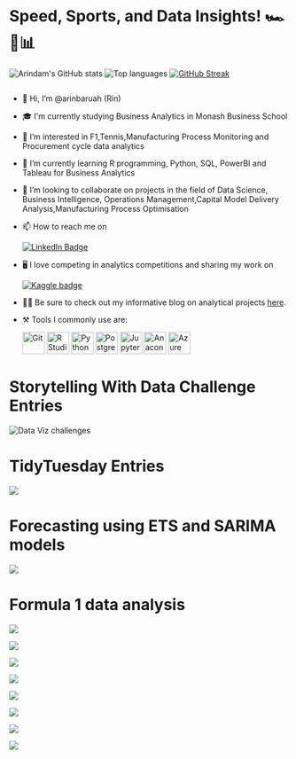 # Speed, Sports, and Data Insights! 🏎️🎾📊
![Arindam's GitHub stats](https://github-readme-stats.vercel.app/api?username=arinbaruah&show_icons=true&theme=gradient&rank_icon=github)
![Top languages](https://github-readme-stats.vercel.app/api/top-langs/?username=arinbaruah&hide=html,JavaScript,PostScript,SCSS,Less&layout=compact&langs_count=10)
[![GitHub Streak](http://github-readme-streak-stats.herokuapp.com?user=arinbaruah&theme=dark&background=000000)](https://git.io/streak-stats)

  <img src="https://komarev.com/ghpvc/?username=arinbaruah&style=flat-square&color=blue" alt=""/>



- 👋 Hi, I’m @arinbaruah (Rin)
- 🎓 I'm currently studying Business Analytics in Monash Business School
- 👀 I’m interested in F1,Tennis,Manufacturing Process Monitoring and Procurement cycle data analytics  
- 🌱 I’m currently learning R programming, Python, SQL, PowerBI and Tableau for Business Analytics
- 💞️ I’m looking to collaborate on projects in the field of Data Science, Business Intelligence, Operations Management,Capital Model Delivery Analysis,Manufacturing Process Optimisation
- 📫 How to reach me on <div id="badges">
  <a href="https://www.linkedin.com/in/arindam-baruah/">
    <img src="https://img.shields.io/badge/LinkedIn-blue?style=for-the-badge&logo=linkedin&logoColor=white" alt="LinkedIn Badge"/> 
  </a>
- 🖥️ I love competing in analytics competitions and sharing my work on <div id="badges">
  <a href="https://www.kaggle.com/arindambaruah">
  <img src="https://img.shields.io/badge/Kaggle-035a7d?style=for-the-badge&logo=kaggle&logoColor=white" alt="Kaggle badge"/>
</a>  <div id="badges">  

- 🕵️‍♂️ Be sure to check out my informative blog on analytical projects [here](https://arinbaruah.github.io/Rinsights_blog/).
- ⚒️ Tools I commonly use are:

  <div>
  <img src="https://github.com/devicons/devicon/blob/master/icons/git/git-original-wordmark.svg" title="Git" **alt="Git" width="40" height="40"/>
  <img src="https://github.com/devicons/devicon/blob/master/icons/r/r-original.svg" title="R Studio" **alt="R Studio" width="40" height="40"/>
  <img src="https://github.com/devicons/devicon/blob/master/icons/python/python-original-wordmark.svg" title="Python" **alt="Python" width="40" height="40"/>
  <img src="https://github.com/devicons/devicon/blob/master/icons/postgresql/postgresql-plain.svg" title="PostgreSQL" **alt="PostgreSQL" width="40" height="40"/>
  <img src="https://github.com/devicons/devicon/blob/master/icons/jupyter/jupyter-original-wordmark.svg" title="Jupyter" **alt="Jupyter" width="40" height="40"/>
  <img src="https://github.com/devicons/devicon/blob/master/icons/anaconda/anaconda-original.svg" title="Anaconda" **alt="Anaconda" width="40" height="40"/>
  <img src="https://github.com/devicons/devicon/blob/6910f0503efdd315c8f9b858234310c06e04d9c0/icons/azure/azure-original.svg#L1" title="Azure" **alt="Azure" width="40" height="40"/>
  
</div>

# Storytelling With Data Challenge Entries

![Data Viz challenges](https://github.com/arinbaruah/SWD_challenges/blob/main/Gallery.png)

# TidyTuesday Entries

![](https://github.com/arinbaruah/TidyTuesdayViz/blob/main/plot/Gallery.png)

# Forecasting using ETS and SARIMA models
![](https://github.com/arinbaruah/ABS_RetailProject_AF/blob/main/RetailProject_Arindom_32779267_files/figure-html/fig-forecast-1.png)


# Formula 1 data analysis


![](https://github.com/arinbaruah/Formula-1-performance-analysis/blob/main/Spanish_GP/SpanishGP24.png)

![](https://github.com/arinbaruah/Formula-1-performance-analysis/blob/main/Austrian_GP/aut_circuit_Sectotsplits.png)

![](https://github.com/arinbaruah/Formula-1-performance-analysis/blob/main/Austrian_GP/Ver_laps_race_aut24.png)

![](https://github.com/arinbaruah/Formula-1-performance-analysis/blob/main/Austrian_GP/s3_aut_q.png)

![](https://github.com/arinbaruah/Formula-1-performance-analysis/blob/main/Austrian_GP/fastest_lap_comparison_aut_sq.png)

![](https://github.com/arinbaruah/Formula-1-performance-analysis/blob/main/Austrian_GP/marked_gear_Shifts.png)

![](https://github.com/arinbaruah/Formula-1-performance-analysis/blob/main/Austrian_GP/stint_comparison.png)

![](https://github.com/arinbaruah/Formula-1-performance-analysis/blob/main/British_GP/s3_gbr_top_speed.png)

<!---
arinbaruah/arinbaruah is a ✨ special ✨ repository because its `README.md` (this file) appears on your GitHub profile.
You can click the Preview link to take a look at your changes.

[![GitHub Streak](http://github-readme-streak-stats.herokuapp.com?user=arinbaruah&theme=dark&background=000000)](https://git.io/streak-stats)
--->
